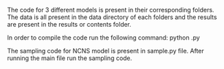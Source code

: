 The code for 3 different models is present in their corresponding folders.
The data is all present in the data directory of each folders and the results are present in the results or contents folder.

In order to compile the code run the following command:
    python <filename>.py

The sampling code for NCNS model is present in sample.py file. After running the main file run the sampling code.